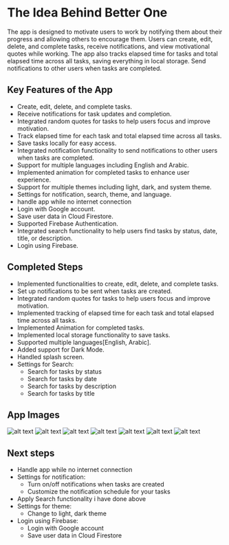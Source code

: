# The Idea Behind Better One

The app is designed to motivate users to work by notifying them about their progress and allowing others to encourage them.
Users can create, edit, delete, and complete tasks, receive notifications, and view motivational quotes while working.
The app also tracks elapsed time for tasks and total elapsed time across all tasks, saving everything in local storage.
Send notifications to other users when tasks are completed.

## Key Features of the App

* Create, edit, delete, and complete tasks.
* Receive notifications for task updates and completion.
* Integrated random quotes for tasks to help users focus and improve motivation.
* Track elapsed time for each task and total elapsed time across all tasks.
* Save tasks locally for easy access.
* Integrated notification functionality to send notifications to other users when tasks are completed.
* Support for multiple languages including English and Arabic.
* Implemented animation for completed tasks to enhance user experience.
* Support for multiple themes including light, dark, and system theme.
* Settings for notification, search, theme, and language.
* handle app while no internet connection
* Login with Google account.
* Save user data in Cloud Firestore.
* Supported Firebase Authentication.
* Integrated search functionality to help users find tasks by status, date, title, or description.
* Login using Firebase.

## Completed Steps

* Implemented functionalities to create, edit, delete, and complete tasks.
* Set up notifications to be sent when tasks are created.
* Integrated random quotes for tasks to help users focus and improve motivation.
* Implemented tracking of elapsed time for each task and total elapsed time across all tasks.
* Implemented Animation for completed tasks.
* Implemented local storage functionality to save tasks.
* Supported multiple languages[English, Arabic].
* Added support for Dark Mode.
* Handled splash screen.
* Settings for Search:
  * Search for tasks by status
  * Search for tasks by date
  * Search for tasks by description
  * Search for tasks by title

## App Images

![alt text](https://drive.google.com/file/d/1vr4RdfEACEfUMHsHZuQ_JxbCtXjKm2aa/view?usp=drive_link "Empty Task")
![alt text](https://drive.google.com/file/d/1v4Q-ZYzHstcXg9FxA8DpK-CDYEICrjuy/view?usp=drive_link "Create Task")
![alt text](https://drive.google.com/file/d/1TitmfUc9BVMSMV9KkdDSJqHfTFCYHA8H/view?usp=drive_link "Delete Task")
![alt text](https://drive.google.com/file/d/11Cbe_vHCSDmx_nNe1o3qOn_t7DgXsMwD/view?usp=drive_link "Home Screen")
![alt text](https://drive.google.com/file/d/11IIIqLznEV1RWqk_D_oQrGtGGSsWY-U8/view?usp=drive_link "Record Time of Task")
![alt text](https://drive.google.com/file/d/1H8-ef4hXBw6EjnH8lL5gYJgVV93h7lBY/view?usp=drive_link "App Setting")
![alt text](https://drive.google.com/file/d/1IwxVG6r_CGskWsqzFcf37PM4BbMndyRL/view?usp=drive_link "Update Task")

## Next steps

* Handle app while no internet connection
* Settings for notification:
  * Turn on/off notifications when tasks are created
  * Customize the notification schedule for your tasks
* Apply Search functionality i have done above
* Settings for theme:
  * Change to light, dark theme
* Login using Firebase:
  * Login with Google account
  * Save user data in Cloud Firestore
